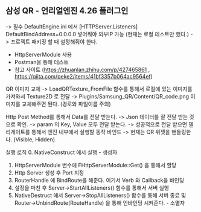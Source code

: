 삼성 QR - 언리얼엔진 4.26 플러그인
---
-> 필수
DefaultEngine.ini 에서
[HTTPServer.Listeners]
DefaultBindAddress=0.0.0.0 넣어줘야 외부IP 가능 (현재는 로컬 테스트만 했다.)
-> 프로젝트 패키징 할 때 설정해줘야 한다.

 - HttpServerModule 사용
 - Postman을 통해 테스트
 - 참고 사이트 (https://zhuanlan.zhihu.com/p/427465861 , https://qiita.com/peke2/items/41bf3357b064ac9564ef)
 
QR 이미지 교체
-> LoadQRTexture_FromFile 함수를 통해서 로컬에 있는 이미지를 가져와서 Texture2D 로 전달
-> Plugins/Samsung_QR/Content/QR_code.png 이미지를 교체해주면 된다. (경로와 파일이름 주의)

Http Post Method를 통해서 Data를 전달 받는다.
-> Json 데이터를 잘 전달 받는 것으로 확인.
-> param 의 Key, Value 모두 전달 받는다.
-> 성공적으로 전달 받으면 델리게이트를 통해서 엔진 내부에서 실행할 동작 바인드
-> 현재는 QR 위젯을 핸들링한다. (Visible, Hidden)

실행 로직
0. NativeConstruct 에서 실행 																									- 생성자
1. HttpServerModule 변수에 FHttpServerModule::Get() 을 통해서 할당
2. Http Server 생성 후 Port 지정
3. RouterHandle 에 BindRoute를 해준다. 여기서 Verb 와 Callback을 바인딩
4. 설정을 마친 후 Server->StartAllListeners() 함수를 통해서 서버 실행
5. NativeDestruct 에서 Server->StopAllListeners() 함수를 통해 서버 종료 및 Router->UnbindRoute(RouteHandle) 을 통해 언바인딩 시켜준다.	- 소멸자

